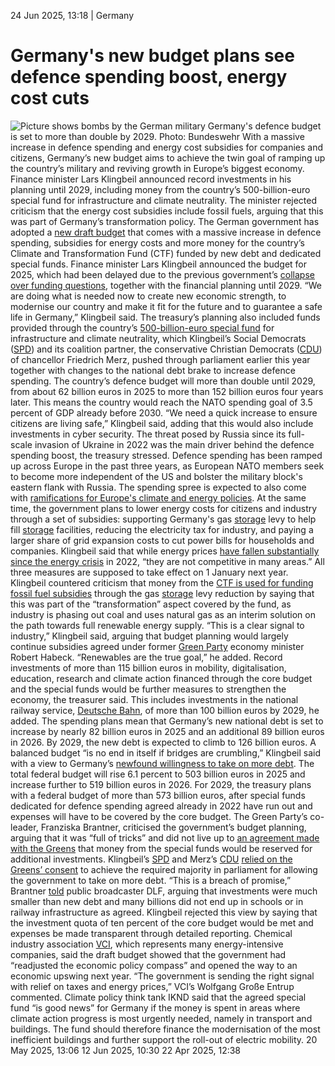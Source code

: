 24 Jun 2025, 13:18
| 
Germany
# Germany's new budget plans see defence spending boost, energy cost cuts
![Picture shows bombs by the German military](https://www.cleanenergywire.org/sites/default/files/styles/gallery_image/public/bomben_bundeswehr_army_military.jpg?itok=4iN1r2cD)
Germany's defence budget is set to more than double by 2029. Photo: Bundeswehr
With a massive increase in defence spending and energy cost subsidies for companies and citizens, Germany’s new budget aims to achieve the twin goal of ramping up the country’s military and reviving growth in Europe’s biggest economy. Finance minister Lars Klingbeil announced record investments in his planning until 2029, including money from the country’s 500-billion-euro special fund for infrastructure and climate neutrality. The minister rejected criticism that the energy cost subsidies include fossil fuels, arguing that this was part of Germany’s transformation policy.
The German government has adopted a [new draft budget](https://www.bundesfinanzministerium.de/Content/DE/Pressemitteilungen/Finanzpolitik/2025/06/2025-06-24-2-entwurf-bhh-2025-eckwerte-bis-2029.html) that comes with a massive increase in defence spending, subsidies for energy costs and more money for the country’s Climate and Transformation Fund (CTF) funded by new debt and dedicated special funds. Finance minister Lars Klingbeil announced the budget for 2025, which had been delayed due to the previous government’s [collapse over funding questions](https://www.cleanenergywire.org/news/vote25-mixed-climate-legacy-scholzs-collapsed-coalition-leaves-challenges-next-government), together with the financial planning until 2029.
“We are doing what is needed now to create new economic strength, to modernise our country and make it fit for the future and to guarantee a safe life in Germany,” Klingbeil said. The treasury’s planning also included funds provided through the country’s [500-billion-euro special fund](https://www.cleanenergywire.org/factsheets/qa-germanys-eu500-bln-infrastructure-fund-whats-it-climate-and-energy) for infrastructure and climate neutrality, which Klingbeil’s Social Democrats ([SPD](https://www.cleanenergywire.org/experts/spd-social-democratic-party)) and its coalition partner, the conservative Christian Democrats ([CDU](https://www.cleanenergywire.org/experts/cdu-christian-democratic-union)) of chancellor Friedrich Merz, pushed through parliament earlier this year together with changes to the national debt brake to increase defence spending.
The country’s defence budget will more than double until 2029, from about 62 billion euros in 2025 to more than 152 billion euros four years later. This means the country would reach the NATO spending goal of 3.5 percent of GDP already before 2030. “We need a quick increase to ensure citizens are living safe,” Klingbeil said, adding that this would also include investments in cyber security.
The threat posed by Russia since its full-scale invasion of Ukraine in 2022 was the main driver behind the defence spending boost, the treasury stressed. Defence spending has been ramped up across Europe in the past three years, as European NATO members seek to become more independent of the US and bolster the military block's eastern flank with Russia. The spending spree is expected to also come with [ramifications for Europe's climate and energy policies](https://www.cleanenergywire.org/news/military-has-understood-strategic-advantages-low-carbon-technology-security-researcher). 
At the same time, the government plans to lower energy costs for citizens and industry through a set of subsidies: supporting Germany's gas [storage](https://www.cleanenergywire.org/glossary/letter_s#storage) levy to help fill [storage](https://www.cleanenergywire.org/glossary/letter_s#storage) facilities, reducing the electricity tax for industry, and paying a larger share of grid expansion costs to cut power bills for households and companies. 
Klingbeil said that while energy prices [have fallen substantially since the energy crisis](https://www.cleanenergywire.org/news/lower-electricity-prices-germany-spearhead-drop-overall-energy-prices) in 2022, “they are not competitive in many areas.” All three measures are supposed to take effect on 1 January next year.
Klingbeil countered criticism that money from the [CTF is used for funding fossil fuel subsidies](https://www.cleanenergywire.org/news/ngos-urge-german-govt-scrap-plans-gas-price-subsidies-climate-fund) through the gas [storage](https://www.cleanenergywire.org/glossary/letter_s#storage) levy reduction by saying that this was part of the “transformation” aspect covered by the fund, as industry is phasing out coal and uses natural gas as an interim solution on the path towards full renewable energy supply. “This is a clear signal to industry,” Klingbeil said, arguing that budget planning would largely continue subsidies agreed under former [Green Party](https://www.cleanenergywire.org/experts/green-party) economy minister Robert Habeck. “Renewables are the true goal,” he added.
Record investments of more than 115 billion euros in mobility, digitalisation, education, research and climate action financed through the core budget and the special funds would be further measures to strengthen the economy, the treasurer said. This includes investments in the national railway service, [Deutsche Bahn](https://www.cleanenergywire.org/experts/deutsche-bahn), of more than 100 billion euros by 2029, he added.
The spending plans mean that Germany’s new national debt is set to increase by nearly 82 billion euros in 2025 and an additional 89 billion euros in 2026. By 2029, the new debt is expected to climb to 126 billion euros. A balanced budget “is no end in itself if bridges are crumbling,” Klingbeil said with a view to Germany’s [newfound willingness to take on more debt](https://www.cleanenergywire.org/news/civil-society-groups-ring-alarm-over-debt-brakes-impact-germanys-ability-navigate-transition). The total federal budget will rise 6.1 percent to 503 billion euros in 2025 and increase further to 519 billion euros in 2026. For 2029, the treasury plans with a federal budget of more than 573 billion euros, after special funds dedicated for defence spending agreed already in 2022 have run out and expenses will have to be covered by the core budget.
The Green Party’s co-leader, Franziska Brantner, criticised the government’s budget planning, arguing that it was “full of tricks” and did not live up to [an agreement made with the Greens](https://www.cleanenergywire.org/news/merz-reaches-deal-infrastructure-fund-promising-greens-eu100-bln-climate-action) that money from the special funds would be reserved for additional investments. Klingbeil’s [SPD](https://www.cleanenergywire.org/experts/spd-social-democratic-party) and Merz’s [CDU](https://www.cleanenergywire.org/experts/cdu-christian-democratic-union) [relied on the Greens’ consent](https://www.cleanenergywire.org/news/german-parliament-adopts-reform-allow-eu500-bln-new-debt-infrastructure-and-climate) to achieve the required majority in parliament for allowing the government to take on more debt. “This is a breach of promise,” Brantner [told](https://www.deutschlandfunk.de/interview-franziska-brantner-gruenen-vorsitzende-zu-haushaltsentwurf-im-kabin-100.html) public broadcaster DLF, arguing that investments were much smaller than new debt and many billions did not end up in schools or in railway infrastructure as agreed. 
Klingbeil rejected this view by saying that the investment quota of ten percent of the core budget would be met and expenses be made transparent through detailed reporting.
Chemical industry association [VCI](https://www.cleanenergywire.org/experts/vci-german-chemicals-industry-association), which represents many energy-intensive companies, said the draft budget showed that the government had “readjusted the economic policy compass” and opened the way to an economic upswing next year. “The government is sending the right signal with relief on taxes and energy prices,” VCI’s Wolfgang Große Entrup commented.
Climate policy think tank IKND said that the agreed special fund “is good news” for Germany if the money is spent in areas where climate action progress is most urgently needed, namely in transport and buildings. The fund should therefore finance the modernisation of the most inefficient buildings and further support the roll-out of electric mobility.
20 May 2025, 13:06
12 Jun 2025, 10:30
22 Apr 2025, 12:38
